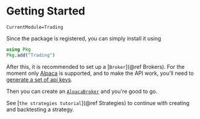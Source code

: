 # Getting Started
```@meta
CurrentModule=Trading
```
Since the package is registered, you can simply install it using
```julia
using Pkg
Pkg.add("Trading")
```

After this, it is recommended to set up a [`Broker`](@ref Brokers).
For the moment only [Alpaca](https://alpaca.markets) is supported, and to make the
API work, you'll need to [generate a set of api keys](https://alpaca.markets/docs/market-data/getting-started/#creating-an-alpaca-account-and-finding-your-api-keys).

Then you can create an [`AlpacaBroker`](@ref) and you're good to go.

See [`the strategies tutorial`](@ref Strategies) to continue with creating and backtesting a strategy.
